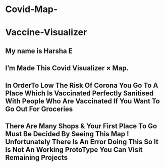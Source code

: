 # Covid-Map-
# Vaccine-Visualizer

## My name is Harsha E
## I’m Made This Covid Visualizer × Map.

## In OrderTo Low The Risk Of Corona You Go To A Place Which Is Vaccinated Perfectly Sanitised With People Who Are Vaccinated If You Want To Go Out For Groceries
## There Are Many Shops & Your First Place To Go Must Be Decided By Seeing This Map ! Unfortunately There Is An Error Doing This So It Is Not An Working ProtoType You Can Visit Remaining Projects

